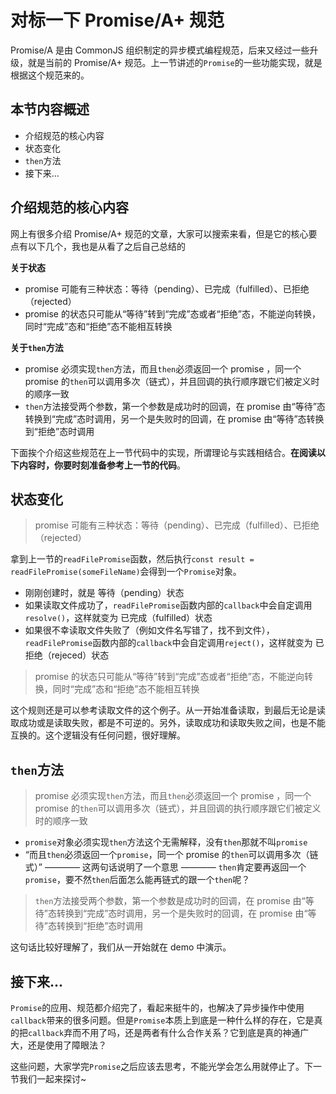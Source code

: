 # 对标一下 Promise/A+ 规范

Promise/A 是由 CommonJS 组织制定的异步模式编程规范，后来又经过一些升级，就是当前的 Promise/A+ 规范。上一节讲述的`Promise`的一些功能实现，就是根据这个规范来的。

## 本节内容概述

- 介绍规范的核心内容
- 状态变化
- `then`方法
- 接下来...

## 介绍规范的核心内容

网上有很多介绍 Promise/A+ 规范的文章，大家可以搜索来看，但是它的核心要点有以下几个，我也是从看了之后自己总结的

**关于状态**

- promise 可能有三种状态：等待（pending）、已完成（fulfilled）、已拒绝（rejected）
- promise 的状态只可能从“等待”转到“完成”态或者“拒绝”态，不能逆向转换，同时“完成”态和“拒绝”态不能相互转换

**关于`then`方法**

- promise 必须实现`then`方法，而且`then`必须返回一个 promise ，同一个 promise 的`then`可以调用多次（链式），并且回调的执行顺序跟它们被定义时的顺序一致
- `then`方法接受两个参数，第一个参数是成功时的回调，在 promise 由“等待”态转换到“完成”态时调用，另一个是失败时的回调，在 promise 由“等待”态转换到“拒绝”态时调用

下面挨个介绍这些规范在上一节代码中的实现，所谓理论与实践相结合。**在阅读以下内容时，你要时刻准备参考上一节的代码**。

## 状态变化

> promise 可能有三种状态：等待（pending）、已完成（fulfilled）、已拒绝（rejected）

拿到上一节的`readFilePromise`函数，然后执行`const result = readFilePromise(someFileName)`会得到一个`Promise`对象。

- 刚刚创建时，就是 等待（pending）状态
- 如果读取文件成功了，`readFilePromise`函数内部的`callback`中会自定调用`resolve()`，这样就变为 已完成（fulfilled）状态
- 如果很不幸读取文件失败了（例如文件名写错了，找不到文件），`readFilePromise`函数内部的`callback`中会自定调用`reject()`，这样就变为 已拒绝（rejeced）状态

> promise 的状态只可能从“等待”转到“完成”态或者“拒绝”态，不能逆向转换，同时“完成”态和“拒绝”态不能相互转换

这个规则还是可以参考读取文件的这个例子。从一开始准备读取，到最后无论是读取成功或是读取失败，都是不可逆的。另外，读取成功和读取失败之间，也是不能互换的。这个逻辑没有任何问题，很好理解。

## `then`方法

> promise 必须实现`then`方法，而且`then`必须返回一个 promise ，同一个 promise 的`then`可以调用多次（链式），并且回调的执行顺序跟它们被定义时的顺序一致

- `promise`对象必须实现`then`方法这个无需解释，没有`then`那就不叫`promise`
- “而且`then`必须返回一个`promise`，同一个 promise 的`then`可以调用多次（链式）” ———— 这两句话说明了一个意思 ———— `then`肯定要再返回一个`promise`，要不然`then`后面怎么能再链式的跟一个`then`呢？

> `then`方法接受两个参数，第一个参数是成功时的回调，在 promise 由“等待”态转换到“完成”态时调用，另一个是失败时的回调，在 promise 由“等待”态转换到“拒绝”态时调用

这句话比较好理解了，我们从一开始就在 demo 中演示。

## 接下来...

`Promise`的应用、规范都介绍完了，看起来挺牛的，也解决了异步操作中使用`callback`带来的很多问题。但是`Promise`本质上到底是一种什么样的存在，它是真的把`callback`弃而不用了吗，还是两者有什么合作关系？它到底是真的神通广大，还是使用了障眼法？

这些问题，大家学完`Promise`之后应该去思考，不能光学会怎么用就停止了。下一节我们一起来探讨~

